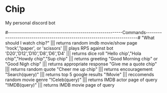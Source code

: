 # Chip
My personal discord bot

#---------------------------------------------------------Commands--------------------------------------------------------------------------#
"What should I watch chip?"                                       |||                returns random imdb movie/show page
'!rock','!paper', or 'scissors'                                   |||                plays RPS against bot
'D20','D12','D10','D8','D6','D4'                                  |||                returns dice roll
"Hello chip',"Hola chip","Howdy chip","Sup chip"                  |||                returns greeting
"Good Morning chip" or "Good Nigh chip"                           |||                returns appropriate response
"Give me a quote chip"                                            |||                returns random quote
"Cheer me up chip"                                                |||                returns encouragement
"Search(query)"                                                   |||                returns top 5 google results
"!Movie"                                                          |||                reccomends random movie genre
"!Celeb(query)"                                                   |||                returns IMDB actor page of query
"!IMDB(query)"                                                    |||                returns IMDB movie page of query
